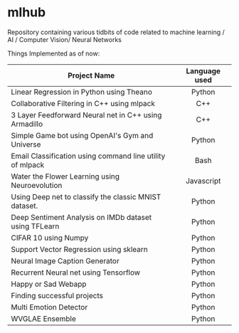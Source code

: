 # mlhub
Repository containing various tidbits of code related to machine learning / AI / Computer Vision/ Neural Networks

Things Implemented as of now:



| Project Name        | Language used|
 ------------- |:-------------:|
| Linear Regression in Python using Theano     | Python |
| Collaborative Filtering in C++ using mlpack      | C++      |  
| 3 Layer Feedforward Neural net in C++ using Armadillo | C++      |
| Simple Game bot using OpenAI's Gym and Universe | Python      |    
| Email Classification using command line utility of mlpack | Bash     |    
| Water the Flower Learning using Neuroevolution | Javascript     |    
| Using Deep net to classify the classic MNIST dataset. | Python      |    
| Deep Sentiment Analysis on IMDb dataset using TFLearn | Python      |
| CIFAR 10 using Numpy | Python      |
| Support Vector Regression using sklearn | Python      |  
|Neural Image Caption Generator     | Python |
|Recurrent Neural net using Tensorflow     | Python |  
| Happy or Sad Webapp                      | Python  |
| Finding successful projects                      | Python  |
| Multi Emotion Detector | Python |
| WVGLAE Ensemble        | Python |

